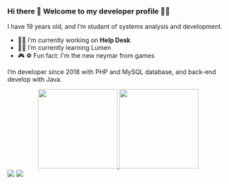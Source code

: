 ### Hi there 👋 Welcome to my developer profile 👨‍💻
I have 19 years old, and I’m studant of systems analysis and development.

- :man_technologist: I’m currently working on **Help Desk**
- :student: I’m currently learning Lumen 
- :video_game: :soccer: Fun fact: I'm the new neymar from games

I’m developer since 2018 with PHP and MySQL database, and back-end develop with Java.

<div align="center">
  <a href="https://github.com/LeonardoLopesFilho">
  <img height="180em" src="https://github-readme-stats.vercel.app/api?username=LeonardoLopesFilho&show_icons=true&theme=dracula&include_all_commits=true&count_private=true"/>
  <img height="180em" src="https://github-readme-stats.vercel.app/api/top-langs/?username=LeonardoLopesFilho&layout=compact&langs_count=7&theme=dracula"/>
</div>
  
<div> 
  <a href="https://instagram.com/leonardo_bvb" target="_blank"><img src="https://img.shields.io/badge/-Instagram-%23E4405F?style=for-the-badge&logo=instagram&logoColor=white" target="_blank"></a>
  <a href = "mailto:leonardopimentellopes@gmail.com"><img src="https://img.shields.io/badge/-Gmail-%23333?style=for-the-badge&logo=gmail&logoColor=white" target="_blank"></a>
</div>
<!--
**LeonardoLopesFilho/LeonardoLopesFilho** is a ✨ _special_ ✨ repository because its `README.md` (this file) appears on your GitHub profile.
-->
